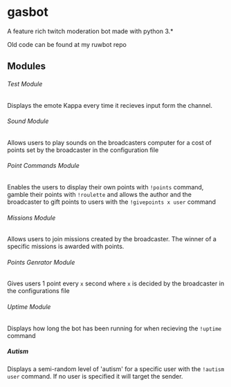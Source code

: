 # gasbot
A feature rich twitch moderation bot made with python 3.*

Old code can be found at my ruwbot repo

## Modules

###### Test Module
Displays the emote Kappa every time it recieves input form the channel.

###### Sound Module
Allows users to play sounds on the broadcasters computer for a cost of points set by the broadcaster in the configuration file

###### Point Commands Module
Enables the users to display their own points with `!points` command, gamble their points with `!roulette` and allows the author and the broadcaster to gift points to users with the `!givepoints x user` command

###### Missions Module
Allows users to join missions created by the broadcaster. The winner of a specific missions is awarded with points.

###### Points Genrator Module
Gives users 1 point every `x` second where `x` is decided by the broadcaster in the configurations file

###### Uptime Module
Displays how long the bot has been running for when recieving the `!uptime` command

##### Autism
Displays a semi-random level of 'autism' for a specific user with the `!autism user` command. If no user is specified it will target the sender.


